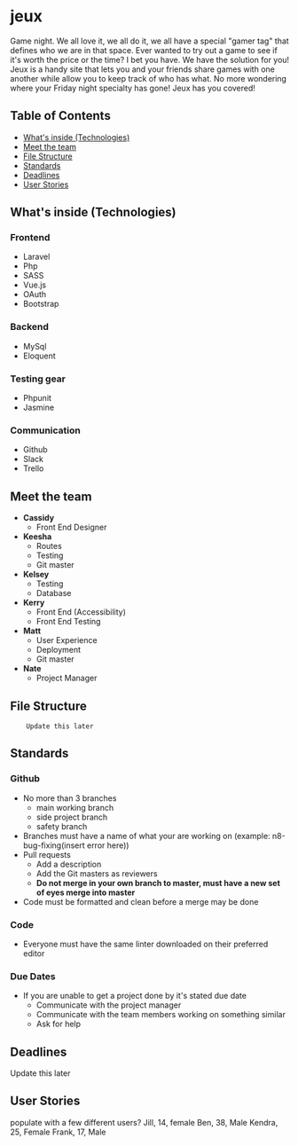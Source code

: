 # jeux

Game night.
We all love it, we all do it, we all have a special "gamer tag" that defines who we are in that space.
Ever wanted to try out a game to see if it's worth the price or the time? I bet you have. We have the solution for you!
Jeux is a handy site that lets you and your friends share games with one another while allow you to keep track of who has what. No more wondering where your Friday night specialty has gone! Jeux has you covered!

## Table of Contents

- [What's inside (Technologies)](#What's-inside-Technologies)
- [Meet the team](#Meet-the-team)
- [File Structure](#File-Structure)
- [Standards](#Standards)
- [Deadlines](#Deadlines)
- [User Stories](#User-Story)

## <a name=" What's inside (Technologies)"></a> What's inside (Technologies)

### Frontend
* Laravel
* Php
* SASS
* Vue.js
* OAuth
* Bootstrap
### Backend
* MySql
* Eloquent
### Testing gear
* Phpunit
* Jasmine
### Communication
* Github
* Slack
* Trello

## <a name="Meet-the-team"></a> Meet the team

* **Cassidy**
  * Front End Designer
* **Keesha**
  * Routes
  * Testing
  * Git master
* **Kelsey**
  * Testing
  * Database
* **Kerry**
  * Front End (Accessibility)
  * Front End Testing
* **Matt**
  * User Experience
  * Deployment
  * Git master
* **Nate**
  * Project Manager

## <a name="File-Structure"></a> File Structure
```
    Update this later
```

## <a name="Standards"></a> Standards

### Github

* No more than 3 branches
  * main working branch
  * side project branch
  * safety branch
* Branches must have a name of what your are working on (example: n8-bug-fixing(insert error here))
* Pull requests
  * Add a description
  * Add the Git masters as reviewers
  * **Do not merge in your own branch to master, must have a new set of eyes merge into master**
* Code must be formatted and clean before a merge may be done

### Code
* Everyone must have the same linter downloaded on their preferred editor

### Due Dates
* If you are unable to get a project done by it's stated due date
  * Communicate with the project manager
  * Communicate with the team members working on something similar
  * Ask for help

## <a name="Deadlines"></a> Deadlines

 Update this later

## <a name="User-Stories"></a> User Stories
populate with a few different users?
Jill, 14, female
Ben, 38, Male
Kendra, 25, Female
Frank, 17, Male
